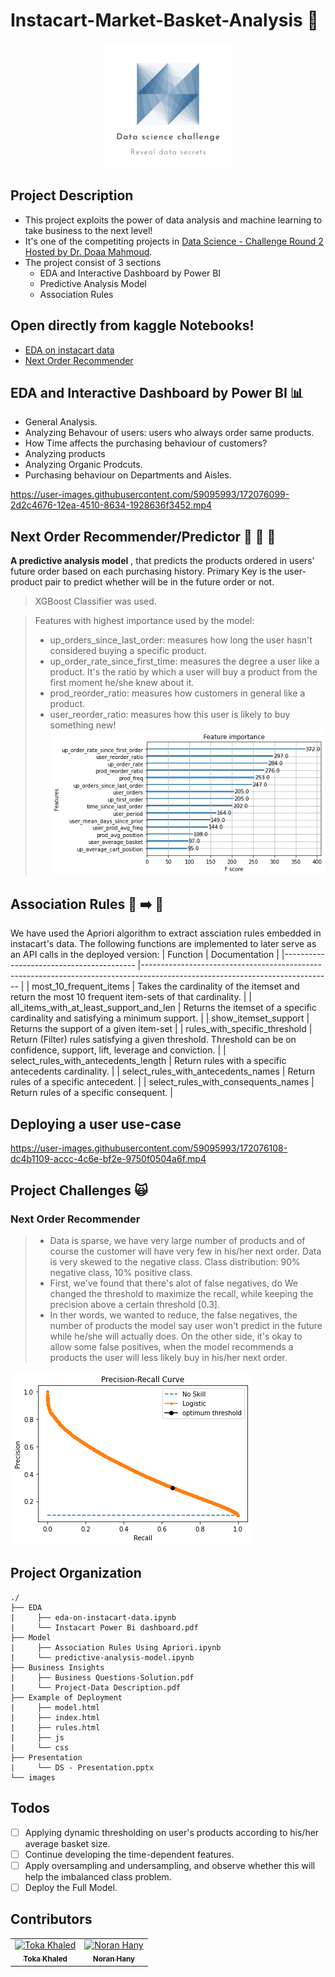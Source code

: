 # Instacart-Market-Basket-Analysis :shopping_cart:
<div align="center">
<img src="./images/challenge.jpg" alt="graph" width="200"/>
</div>

## Project Description 
- This project exploits the power of
data analysis and machine learning
to take business to the next level!
- It's one of the competiting projects in [Data Science - Challenge Round 2 Hosted by Dr. Doaa Mahmoud](https://www.linkedin.com/posts/doaa-mahmoud-abdel-aty-01b25b144_datascience-machinelearning-data-activity-6919216035816517632-R9Fl/?utm_source=linkedin_share&utm_medium=member_desktop_web). 
- The project consist of 3 sections
    - EDA and Interactive Dashboard by Power BI
    - Predictive Analysis Model
    - Association Rules

## Open directly from kaggle Notebooks!
- [EDA on instacart data](https://www.kaggle.com/code/nouranhany10/eda-on-instacart-data)
- [Next Order Recommender](https://www.kaggle.com/code/tokakhaled/insta-market-analysis/)

## EDA and Interactive Dashboard by Power BI :bar_chart:
- General Analysis.
- Analyzing Behavour of users: users who always order same products.
- How Time affects the purchasing behaviour of customers?
- Analyzing products
- Analyzing Organic Prodcuts.
- Purchasing behaviour on Departments and Aisles.

https://user-images.githubusercontent.com/59095993/172076099-2d2c4676-12ea-4510-8634-1928636f3452.mp4

## Next Order Recommender/Predictor :bread: :fries: :doughnut:
**A predictive analysis model** , that predicts the products ordered in users' future order based on each purchasing history. Primary Key is the user-product pair to predict whether will be in the future order or not.

> XGBoost Classifier was used.

> Features with highest importance used by the model:
> - up_orders_since_last_order: measures how long the user hasn't considered buying a specific product.
> - up_order_rate_since_first_time: measures the degree a user like a product. It's the ratio by which a user will buy a product from the first moment he/she knew about it.
> - prod_reorder_ratio: measures how customers in general like a product.
> - user_reorder_ratio: measures how this user is likely to buy something new!
![Feature Importance](/images/feature-importance.png)


## Association Rules :banana: :arrow_right: :tomato:
We have used the Apriori algorithm to extract assciation rules embedded in instacart's data.
The following functions are implemented to later serve as an API calls in the deployed version:
| Function                                	| Documentation                                                                                                               	|
|-----------------------------------------	|-----------------------------------------------------------------------------------------------------------------------------	|
| most_10_frequent_items                  	| Takes the cardinality of the itemset and return the most 10 frequent item-sets of that cardinality.                         	|
| all_items_with_at_least_support_and_len 	| Returns the itemset of a specific cardinality and satisfying a minimum support.                                             	|
| show_itemset_support                    	| Returns the support of a given item-set                                                                                     	|
| rules_with_specific_threshold           	| Return (Filter) rules satisfying a given threshold. Threshold can be on confidence, support, lift, leverage and conviction. 	|
| select_rules_with_antecedents_length    	| Return rules with a specific antecedents cardinality.                                                                       	|
| select_rules_with_antecedents_names     	| Return rules of a specific antecedent.                                                                                      	|
| select_rules_with_consequents_names     	| Return rules of a specific consequent.                                                                                      	|

## Deploying a user use-case
https://user-images.githubusercontent.com/59095993/172076108-dc4b1109-accc-4c6e-bf2e-9750f0504a6f.mp4

## Project Challenges :scream_cat:
### Next Order Recommender
> * Data is sparse, we have very large number of products and of course the customer will have very few in his/her next order. Data is very skewed to the negative class. Class distribution: 90% negative class, 10% positive class. 
> * First, we've found that there's alot of false negatives, do We changed the threshold to maximize the recall, while keeping the precision above a certain threshold [0.3]. 
> * In ther words, we wanted to reduce, the false negatives, the number of products the model say user won't predict in the future while he/she will actually does. On the other side, it's okay to allow some false positives, when the model recommends a products the user will less likely buy in his/her next order.

![The PR-Curve](images/pr-curve.png)

## Project Organization
```
./
├── EDA
|     ├── eda-on-instacart-data.ipynb 
|     └── Instacart Power Bi dashboard.pdf            
├── Model
|     ├── Association Rules Using Apriori.ipynb                                              
|     └── predictive-analysis-model.ipynb 
├── Business Insights 
|     ├── Business Questions-Solution.pdf                                              
|     └── Project-Data Description.pdf
├── Example of Deployment
|     ├── model.html
|     ├── index.html
|     ├── rules.html
|     ├── js
|     └── css
├── Presentation
|     └── DS - Presentation.pptx 
└── images
```
## Todos
- [ ] Applying dynamic thresholding on user's products according to his/her average basket size.
- [ ] Continue developing the time-dependent features.
- [ ] Apply oversampling and undersampling, and observe whether this will help the imbalanced class problem.
- [ ] Deploy the Full Model.

## Contributors
<table align="center">
  <tr>
    <td align="center">
    <a href="https://github.com/tokakhaled" target="_black">
    <img src="https://avatars.githubusercontent.com/u/40439659?v=4" width="100px;" alt="Toka Khaled"/>
    <br />
    <sub><b>Toka Khaled</b></sub></a>
    </td>
    <td align="center">
    <a href="https://github.com/NouranHany" target="_black">
    <img src="https://avatars.githubusercontent.com/u/59095993?v=4" width="100px;" alt="Noran Hany"/>
    <br />
    <sub><b>Noran Hany</b></sub></a>
    </td>
  </tr>
 </table>

